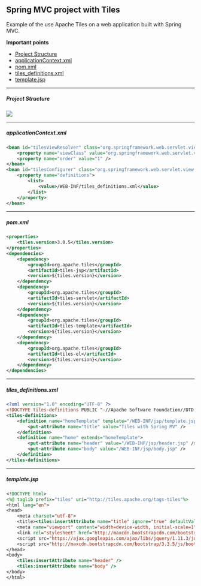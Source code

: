 ## Spring MVC project with Tiles
Example of the use Apache Tiles on a web application built with Spring MVC.

**Important points**  
* [Project Structure](#project-structure)  
* [applicationContext.xml](#applicationcontextxml)  
* [pom.xml](#pomxml)
* [tiles_definitions.xml](#tiles_definitionsxml)
* [template.jsp](#templatejsp)  

***
##### Project Structure
![](https://antoniodiaz.github.io/images/spring_mvc/05_structure.jpg)

***
##### applicationContext.xml
``` xml
<bean id="tilesViewResolver" class="org.springframework.web.servlet.view.UrlBasedViewResolver">
	<property name="viewClass" value="org.springframework.web.servlet.view.tiles3.TilesView" />
	<property name="order" value="1" />
</bean>
<bean id="tilesConfigurer" class="org.springframework.web.servlet.view.tiles3.TilesConfigurer">
	<property name="definitions">
		<list>
			<value>/WEB-INF/tiles_definitions.xml</value>
		</list>
	</property>
</bean>
```

***
##### pom.xml  
``` xml
<properties>
	<tiles.version>3.0.5</tiles.version>
</properties>
<dependencies>
	<dependency>
		<groupId>org.apache.tiles</groupId>
		<artifactId>tiles-jsp</artifactId>
		<version>${tiles.version}</version>
	</dependency>
	<dependency>
		<groupId>org.apache.tiles</groupId>
		<artifactId>tiles-servlet</artifactId>
		<version>${tiles.version}</version>
	</dependency>
	<dependency>
		<groupId>org.apache.tiles</groupId>
		<artifactId>tiles-template</artifactId>
		<version>${tiles.version}</version>
	</dependency>
	<dependency>
		<groupId>org.apache.tiles</groupId>
		<artifactId>tiles-el</artifactId>
		<version>${tiles.version}</version>
	</dependency>
</dependencies>
```

***
##### tiles_definitions.xml  
``` xml
<?xml version="1.0" encoding="UTF-8" ?>
<!DOCTYPE tiles-definitions PUBLIC "-//Apache Software Foundation//DTD Tiles Configuration 3.0//EN" "http://tiles.apache.org/dtds/tiles-config_3_0.dtd">
<tiles-definitions>
	<definition name="homeTemplate" template="/WEB-INF/jsp/template.jsp">
		<put-attribute name="title" value="Tiles with Spring MV" />
	</definition>
	<definition name="home" extends="homeTemplate">
		<put-attribute name="header" value="/WEB-INF/jsp/header.jsp" />
		<put-attribute name="body" value="/WEB-INF/jsp/body.jsp" />
	</definition>
</tiles-definitions>
```

***
##### template.jsp  
``` jsp  
<!DOCTYPE html>
<%@ taglib prefix="tiles" uri="http://tiles.apache.org/tags-tiles"%>
<html lang="en">
<head>
	<meta charset="utf-8">
	<title><tiles:insertAttribute name="title" ignore="true" defaultValue="title" /></title>
	<meta name="viewport" content="width=device-width, initial-scale=1">
	<link rel="stylesheet" href="http://maxcdn.bootstrapcdn.com/bootstrap/3.3.5/css/bootstrap.min.css">
	<script src="https://ajax.googleapis.com/ajax/libs/jquery/1.11.3/jquery.min.js"></script>
	<script src="http://maxcdn.bootstrapcdn.com/bootstrap/3.3.5/js/bootstrap.min.js"></script>
</head>
<body>
	<tiles:insertAttribute name="header" />
	<tiles:insertAttribute name="body" />
</body>
</html>
```
